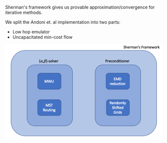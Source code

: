 Sherman's framework gives us provable approximation/convergence for iterative methods.

We split the Andoni et. al implementation into two parts:
* Low hop emulator
* Uncapacitated min-cost flow

![Sherman's framework](../../docs/figs/sherman_framework.png)

